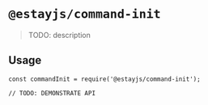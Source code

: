 # `@estayjs/command-init`

> TODO: description

## Usage

```
const commandInit = require('@estayjs/command-init');

// TODO: DEMONSTRATE API
```
